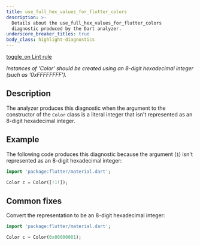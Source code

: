 ```yaml
---
title: use_full_hex_values_for_flutter_colors
description: >-
  Details about the use_full_hex_values_for_flutter_colors
  diagnostic produced by the Dart analyzer.
underscore_breaker_titles: true
body_class: highlight-diagnostics
---
```


<div class="tags">
  <a class="tag-label"
      href="/tools/linter-rules/use_full_hex_values_for_flutter_colors"
      title="Learn about the lint rule that enables this diagnostic."
      aria-label="Learn about the lint rule that enables this diagnostic."
      target="_blank">
    <span class="material-symbols" aria-hidden="true">toggle_on</span>
    <span>Lint rule</span>
  </a>
</div>

_Instances of 'Color' should be created using an 8-digit hexadecimal integer
(such as '0xFFFFFFFF')._

## Description

The analyzer produces this diagnostic when the argument to the constructor
of the `Color` class is a literal integer that isn't represented as an
8-digit hexadecimal integer.

## Example

The following code produces this diagnostic because the argument (`1`)
isn't represented as an 8-digit hexadecimal integer:

```dart
import 'package:flutter/material.dart';

Color c = Color([!1!]);
```

## Common fixes

Convert the representation to be an 8-digit hexadecimal integer:

```dart
import 'package:flutter/material.dart';

Color c = Color(0x00000001);
```
